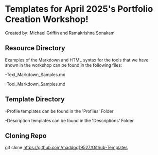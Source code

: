 # Templates for April 2025's Portfolio Creation Workshop!
Created by: Michael Griffin and Ramakrishna Sonakam
## Resource Directory

Examples of the Markdown and HTML syntax for the tools that we have shown in the workshop can be found in the following files:

-Text_Markdown_Samples.md

-Tool_Markdown_Samples.md


## Template Directory

-Profile templates can be found in the 'Profiles' Folder

-Description templates can be found in the 'Descriptions' Folder

## Cloning Repo

git clone https://github.com/maddog19527/Github-Templates

